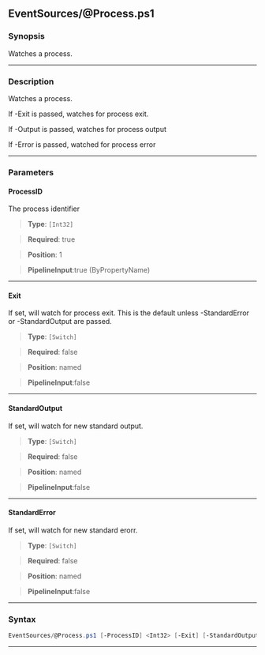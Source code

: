 
EventSources/@Process.ps1
-------------------------
### Synopsis
Watches a process.

---
### Description

Watches a process.

If -Exit is passed, watches for process exit.

If -Output is passed, watches for process output

If -Error is passed, watched for process error

---
### Parameters
#### **ProcessID**

The process identifier



> **Type**: ```[Int32]```

> **Required**: true

> **Position**: 1

> **PipelineInput**:true (ByPropertyName)



---
#### **Exit**

If set, will watch for process exit.  This is the default unless -StandardError or -StandardOutput are passed.



> **Type**: ```[Switch]```

> **Required**: false

> **Position**: named

> **PipelineInput**:false



---
#### **StandardOutput**

If set, will watch for new standard output.



> **Type**: ```[Switch]```

> **Required**: false

> **Position**: named

> **PipelineInput**:false



---
#### **StandardError**

If set, will watch for new standard erorr.



> **Type**: ```[Switch]```

> **Required**: false

> **Position**: named

> **PipelineInput**:false



---
### Syntax
```PowerShell
EventSources/@Process.ps1 [-ProcessID] <Int32> [-Exit] [-StandardOutput] [-StandardError] [<CommonParameters>]
```
---





